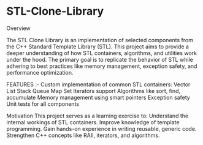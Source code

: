 # STL-Clone-Library
Overview

The STL Clone Library is an implementation of selected components from the C++ Standard Template Library (STL). This project aims to provide a deeper understanding of how STL containers, algorithms, and utilities work under the hood. The primary goal is to replicate the behavior of STL while adhering to best practices like memory management, exception safety, and performance optimization.

FEATURES :-
Custom implementation of common STL containers:
  Vector
  List
  Stack
  Queue
  Map
  Set
Iterators support
Algorithms like sort, find, accumulate
Memory management using smart pointers
Exception safety
Unit tests for all components

Motivation
This project serves as a learning exercise to:
Understand the internal workings of STL containers.
Improve knowledge of template programming.
Gain hands-on experience in writing reusable, generic code.
Strengthen C++ concepts like RAII, iterators, and algorithms.

